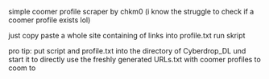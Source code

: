 simple coomer profile scraper by chkm0
(i know the struggle to check if a coomer profile exists lol)

just copy paste a whole site containing of links into profile.txt
run skript

pro tip:
put script and profile.txt into the directory of Cyberdrop_DL und start it to directly use the freshly generated URLs.txt with coomer profiles to coom to
